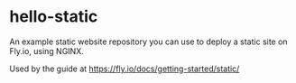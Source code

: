 # hello-static

An example static website repository you can use to deploy a static site on Fly.io, using NGINX.

Used by the guide at https://fly.io/docs/getting-started/static/
